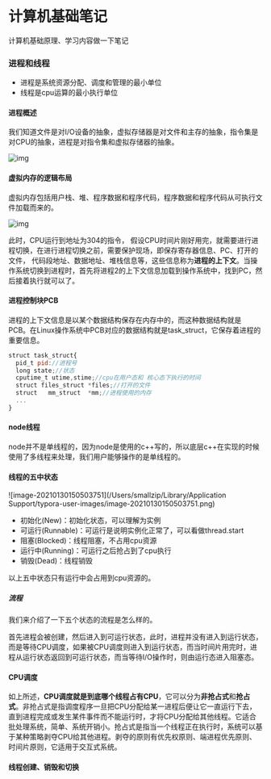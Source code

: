 # 计算机基础笔记

计算机基础原理、学习内容做一下笔记

### 进程和线程

* 进程是系统资源分配、调度和管理的最小单位
* 线程是cpu运算的最小执行单位



#### 进程概述

我们知道文件是对I/O设备的抽象，虚拟存储器是对文件和主存的抽象，指令集是对CPU的抽象，进程是对指令集和虚拟存储器的抽象。

![img](https://user-gold-cdn.xitu.io/2018/4/20/162e0940cbe7782f?imageslim)



#### 虚拟内存的逻辑布局

虚拟内存包括用户栈、堆、程序数据和程序代码，程序数据和程序代码从可执行文件加载而来的。

![img](https://user-gold-cdn.xitu.io/2018/4/20/162e0940cec14767?imageslim)

此时，CPU运行到地址为304的指令， 假设CPU时间片刚好用完，就需要进行进程切换，在进行进程切换之前，需要保护现场，即保存寄存器信息、PC、打开的文件， 代码段地址、数据地址、堆栈信息等，这些信息称为**进程的上下文**。当操作系统切换到进程时，首先将进程2的上下文信息加载到操作系统中，找到PC，然后接着执行就可以了。

#### 进程控制块PCB

进程的上下文信息是以某个数据结构保存在内存中的，而这种数据结构就是PCB。在Linux操作系统中PCB对应的数据结构就是task_struct，它保存着进程的重要信息。

```javascript
struct task_struct{
  pid_t pid://进程号
  long state;//状态
  cputime_t utime,stime;//cpu在用户态和 核心态下执行的时间
  struct files_struct *files;//打开的文件
  struct   mm_struct  *mm;//进程使用的内存
  ...
}
```



#### node线程

node并不是单线程的，因为node是使用的c++写的，所以底层c++在实现的时候使用了多线程来处理，我们用户能够操作的是单线程的。



#### 线程的五中状态

![image-20210130150503751](/Users/smallzip/Library/Application Support/typora-user-images/image-20210130150503751.png)

* 初始化(New)：初始化状态，可以理解为实例
* 可运行(Runnable)：可运行是说明实例化正常了，可以看做thread.start
* 阻塞(Blocked)：线程阻塞，不占用cpu资源
* 运行中(Running)：可运行之后抢占到了cpu执行
* 销毁(Dead)：线程销毁

以上五中状态只有运行中会占用到cpu资源的。

##### 流程

我们来介绍了一下五个状态的流程是怎么样的。

首先进程会被创建，然后进入到可运行状态，此时，进程并没有进入到运行状态，而是等待CPU调度，如果被CPU调度则进入到运行状态，而当时间片用完时，进程从运行状态返回到可运行状态，而当等待I/O操作时，则由运行态进入阻塞态。

#### CPU调度

如上所述，**CPU调度就是到底哪个线程占有CPU**，它可以分为**非抢占式**和**抢占式**。非抢占式是指调度程序一旦把CPU分配给某一进程后便让它一直运行下去，直到进程完成或发生某件事件而不能运行时，才将CPU分配给其他线程。它适合批处理系统，简单、系统开销小。抢占式是指当一个线程正在执行时，系统可以基于某种策略剥夺CPU给其他进程。剥夺的原则有优先权原则、端进程优先原则、时间片原则，它适用于交互式系统。

#### 线程创建、销毁和切换

